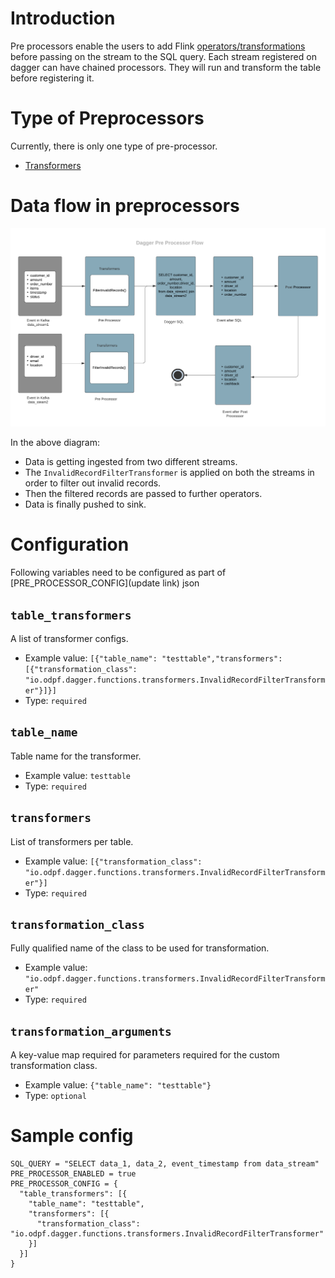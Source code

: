 # Introduction
Pre processors enable the users to add Flink [operators/transformations](https://ci.apache.org/projects/flink/flink-docs-release-1.9/dev/stream/operators) before passing on the stream to the SQL query. Each stream registered on dagger can have chained processors. They will run and transform the table before registering it.

# Type of Preprocessors
Currently, there is only one type of pre-processor. 
* [Transformers](docs/../../guides/use_transformer.md)

# Data flow in preprocessors

<p align="center">
  <img src="../assets/pre-processor.png" />
</p>

In the above diagram:
* Data is getting ingested from two different streams.
* The `InvalidRecordFilterTransformer` is applied on both the streams in order to filter out invalid records.
* Then the filtered records are passed to further operators.
* Data is finally pushed to sink.
# Configuration

Following variables need to be configured as part of [PRE_PROCESSOR_CONFIG](update link) json

## `table_transformers`

A list of transformer configs.

* Example value: `[{"table_name": "testtable","transformers": [{"transformation_class": "io.odpf.dagger.functions.transformers.InvalidRecordFilterTransformer"}]}]`
* Type: `required`

## `table_name`

Table name for the transformer.

* Example value: `testtable`
* Type: `required`

## `transformers`

List of transformers per table.

* Example value: `[{"transformation_class": "io.odpf.dagger.functions.transformers.InvalidRecordFilterTransformer"}]`
* Type: `required`

## `transformation_class`

Fully qualified name of the class to be used for transformation.

* Example value: `"io.odpf.dagger.functions.transformers.InvalidRecordFilterTransformer"`
* Type: `required`

## `transformation_arguments`

A key-value map required for parameters required for the custom transformation class.

* Example value: `{"table_name": "testtable"}`
* Type: `optional`

# Sample config
  ```properties
  SQL_QUERY = "SELECT data_1, data_2, event_timestamp from data_stream"
  PRE_PROCESSOR_ENABLED = true
  PRE_PROCESSOR_CONFIG = {
    "table_transformers": [{
      "table_name": "testtable",
      "transformers": [{
        "transformation_class": "io.odpf.dagger.functions.transformers.InvalidRecordFilterTransformer"
      }]
    }]
  }
  ```
